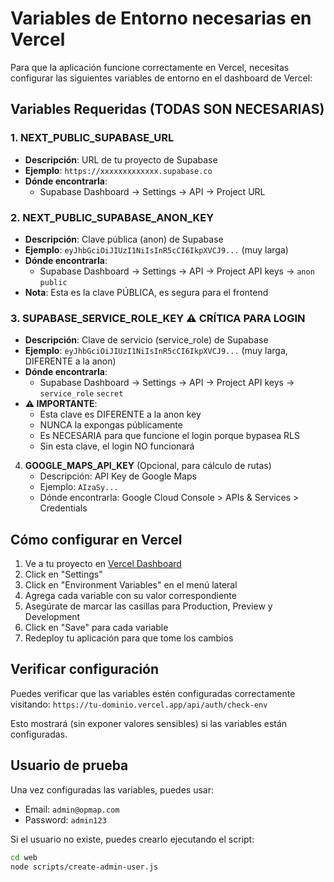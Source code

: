 # Variables de Entorno necesarias en Vercel

Para que la aplicación funcione correctamente en Vercel, necesitas configurar las siguientes variables de entorno en el dashboard de Vercel:

## Variables Requeridas (TODAS SON NECESARIAS)

### 1. **NEXT_PUBLIC_SUPABASE_URL**
   - **Descripción**: URL de tu proyecto de Supabase
   - **Ejemplo**: `https://xxxxxxxxxxxxx.supabase.co`
   - **Dónde encontrarla**: 
     - Supabase Dashboard → Settings → API → Project URL

### 2. **NEXT_PUBLIC_SUPABASE_ANON_KEY**
   - **Descripción**: Clave pública (anon) de Supabase
   - **Ejemplo**: `eyJhbGciOiJIUzI1NiIsInR5cCI6IkpXVCJ9...` (muy larga)
   - **Dónde encontrarla**: 
     - Supabase Dashboard → Settings → API → Project API keys → `anon` `public`
   - **Nota**: Esta es la clave PÚBLICA, es segura para el frontend

### 3. **SUPABASE_SERVICE_ROLE_KEY** ⚠️ CRÍTICA PARA LOGIN
   - **Descripción**: Clave de servicio (service_role) de Supabase
   - **Ejemplo**: `eyJhbGciOiJIUzI1NiIsInR5cCI6IkpXVCJ9...` (muy larga, DIFERENTE a la anon)
   - **Dónde encontrarla**: 
     - Supabase Dashboard → Settings → API → Project API keys → `service_role` `secret`
   - **⚠️ IMPORTANTE**: 
     - Esta clave es DIFERENTE a la anon key
     - NUNCA la expongas públicamente
     - Es NECESARIA para que funcione el login porque bypasea RLS
     - Sin esta clave, el login NO funcionará

4. **GOOGLE_MAPS_API_KEY** (Opcional, para cálculo de rutas)
   - Descripción: API Key de Google Maps
   - Ejemplo: `AIzaSy...`
   - Dónde encontrarla: Google Cloud Console > APIs & Services > Credentials

## Cómo configurar en Vercel

1. Ve a tu proyecto en [Vercel Dashboard](https://vercel.com/dashboard)
2. Click en "Settings"
3. Click en "Environment Variables" en el menú lateral
4. Agrega cada variable con su valor correspondiente
5. Asegúrate de marcar las casillas para Production, Preview y Development
6. Click en "Save" para cada variable
7. Redeploy tu aplicación para que tome los cambios

## Verificar configuración

Puedes verificar que las variables estén configuradas correctamente visitando:
`https://tu-dominio.vercel.app/api/auth/check-env`

Esto mostrará (sin exponer valores sensibles) si las variables están configuradas.

## Usuario de prueba

Una vez configuradas las variables, puedes usar:
- Email: `admin@opmap.com`
- Password: `admin123`

Si el usuario no existe, puedes crearlo ejecutando el script:
```bash
cd web
node scripts/create-admin-user.js
```
